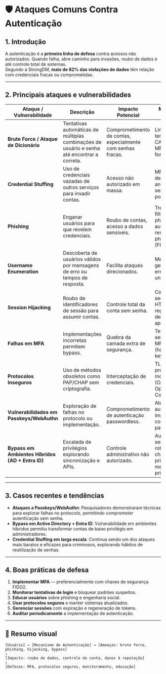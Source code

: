 ﻿# 🛡️ Ataques Comuns Contra Autenticação

## 1. Introdução
A autenticação é a **primeira linha de defesa** contra acessos não autorizados. Quando falha, abre caminho para invasões, roubo de dados e até controle total de sistemas.  
Segundo a StrongDM, **mais de 82% das violações de dados** têm relação com credenciais fracas ou comprometidas.

---

## 2. Principais ataques e vulnerabilidades

| Ataque / Vulnerabilidade | Descrição | Impacto Potencial | Medidas de Mitigação |
|--------------------------|-----------|-------------------|----------------------|
| **Brute Force / Ataque de Dicionário** | Tentativas automáticas de múltiplas combinações de usuário e senha até encontrar a correta. | Comprometimento de contas, especialmente com senhas fracas. | Limitar tentativas, usar CAPTCHA, MFA e senhas fortes. |
| **Credential Stuffing** | Uso de credenciais vazadas de outros serviços para invadir contas. | Acesso não autorizado em massa. | MFA, detecção de padrões anômalos, senhas únicas por serviço. |
| **Phishing** | Enganar usuários para que revelem credenciais. | Roubo de contas, acesso a dados sensíveis. | Treinamento, filtros anti-phishing, autenticação resistente a phishing (FIDO2). |
| **Username Enumeration** | Descoberta de usuários válidos por mensagens de erro ou tempos de resposta. | Facilita ataques direcionados. | Mensagens genéricas de erro, respostas uniformes. |
| **Session Hijacking** | Roubo de identificadores de sessão para assumir contas. | Controle total da conta sem senha. | Cookies seguros, HTTPS, regeneração de sessão após login. |
| **Falhas em MFA** | Implementações incorretas permitem bypass. | Quebra da camada extra de segurança. | Testes de segurança, MFA robusto (hardware keys). |
| **Protocolos Inseguros** | Uso de métodos obsoletos como PAP/CHAP sem criptografia. | Interceptação de credenciais. | TLS, protocolos modernos (OAuth 2.0, OpenID Connect). |
| **Vulnerabilidades em Passkeys/WebAuthn** | Exploração de falhas no protocolo ou implementação. | Comprometimento de autenticação passwordless. | Atualizações, auditorias, implementação correta do padrão. |
| **Bypass em Ambientes Híbridos (AD + Entra ID)** | Escalada de privilégios explorando sincronização e APIs. | Controle administrativo não autorizado. | Auditoria de servidores, rotação de chaves SSO, princípio do menor privilégio. |

---

## 3. Casos recentes e tendências

- **Ataques a Passkeys/WebAuthn**: Pesquisadores demonstraram técnicas para explorar falhas no protocolo, permitindo comprometer autenticação sem senha.  
- **Bypass em Active Directory + Entra ID**: Vulnerabilidade em ambientes híbridos permitiu transformar contas de baixo privilégio em administradores.  
- **Credential Stuffing em larga escala**: Continua sendo um dos ataques mais baratos e eficazes para criminosos, explorando hábitos de reutilização de senhas.

---

## 4. Boas práticas de defesa

1. **Implementar MFA** — preferencialmente com chaves de segurança FIDO2.  
2. **Monitorar tentativas de login** e bloquear padrões suspeitos.  
3. **Educar usuários** sobre phishing e engenharia social.  
4. **Usar protocolos seguros** e manter sistemas atualizados.  
5. **Gerenciar sessões** com expiração e regeneração de tokens.  
6. **Auditar periodicamente** a implementação de autenticação.  

---

## 📌 Resumo visual

```
[Usuário] → [Mecanismo de Autenticação] → [Ameaças: brute force, phishing, hijacking, bypass]
↓
[Impacto: roubo de dados, controle de conta, danos à reputação]
↓
[Defesas: MFA, protocolos seguros, monitoramento, educação]
```
